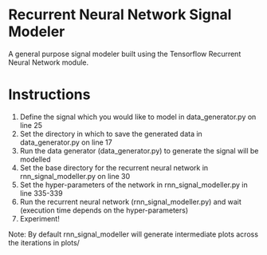 # Recurrent Neural Network Signal Modeler
A general purpose signal modeler built using the Tensorflow Recurrent Neural Network module.

# Instructions
1) Define the signal which you would like to model in data_generator.py on line 25
2) Set the directory in which to save the generated data in data_generator.py on line 17
2) Run the data generator (data_generator.py) to generate the signal will be modelled 
4) Set the base directory for the recurrent neural network in rnn_signal_modeller.py on line 30
5) Set the hyper-parameters of the network  in rnn_signal_modeller.py in line 335-339
6) Run the recurrent neural network (rnn_signal_modeller.py) and wait (execution time depends on the hyper-parameters)
7) Experiment!

Note: By default rnn_signal_modeller will generate intermediate plots across the iterations in plots/
